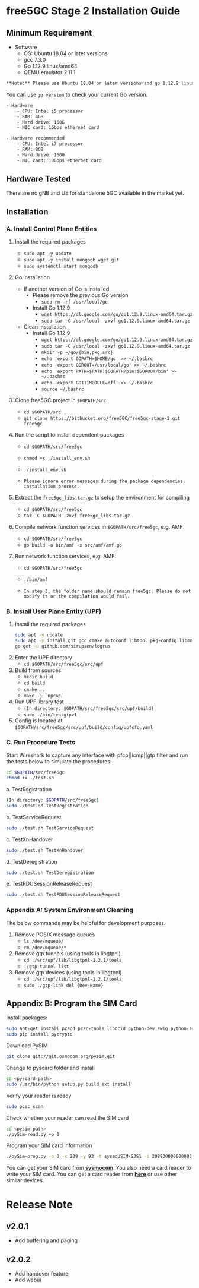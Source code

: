 # free5GC Stage 2 Installation Guide


## Minimum Requirement
- Software
    - OS: Ubuntu 18.04 or later versions
    - gcc 7.3.0
    - Go 1.12.9 linux/amd64
    - QEMU emulator 2.11.1
```bash
**Note:** Please use Ubuntu 18.04 or later versions and go 1.12.9 linux/amd64
```

You can use `go version` to check your current Go version.
```bash
- Hardware
    - CPU: Intel i5 processor
    - RAM: 4GB
    - Hard drive: 160G
    - NIC card: 1Gbps ethernet card

- Hardware recommended
    - CPU: Intel i7 processor
    - RAM: 8GB
    - Hard drive: 160G
    - NIC card: 10Gbps ethernet card
```

## Hardware Tested 
There are no gNB and UE for standalone 5GC available in the market yet.


## Installation

### A. Install Control Plane Entities

1. Install the required packages
    - ```sudo apt -y update```
    - ```sudo apt -y install mongodb wget git```
    - ```sudo systemctl start mongodb```
2. Go installation
    * If another version of Go is installed
        - Please remove the previous Go version
            - ```sudo rm -rf /usr/local/go```
        - Install Go 1.12.9
            - ```wget https://dl.google.com/go/go1.12.9.linux-amd64.tar.gz```
            - ```sudo tar -C /usr/local -zxvf go1.12.9.linux-amd64.tar.gz```
    * Clean installation
        - Install Go 1.12.9
            - ```wget https://dl.google.com/go/go1.12.9.linux-amd64.tar.gz```
            - ```sudo tar -C /usr/local -zxvf go1.12.9.linux-amd64.tar.gz```
            - ```mkdir -p ~/go/{bin,pkg,src}```
            - ```echo 'export GOPATH=$HOME/go' >> ~/.bashrc```
            - ```echo 'export GOROOT=/usr/local/go' >> ~/.bashrc```
            - ```echo 'export PATH=$PATH:$GOPATH/bin:$GOROOT/bin' >> ~/.bashrc```
            - ```echo 'export GO111MODULE=off' >> ~/.bashrc```
            - ```source ~/.bashrc```

3. Clone free5GC project in `$GOPATH/src`
    - ```cd $GOPATH/src```
    - ```git clone https://bitbucket.org/free5GC/free5gc-stage-2.git free5gc```
4. Run the script to install dependent packages
    - ```cd $GOPATH/src/free5gc```
    - ```chmod +x ./install_env.sh```
    - ```./install_env.sh```
    
    - ```Please ignore error messages during the package dependencies installation process.```

5. Extract the `free5gc_libs.tar.gz` to setup the environment for compiling
    - ```cd $GOPATH/src/free5gc```
    - ```tar -C $GOPATH -zxvf free5gc_libs.tar.gz```
6. Compile network function services in `$GOPATH/src/free5gc`, e.g. AMF:
    - ```cd $GOPATH/src/free5gc```
    - ```go build -o bin/amf -x src/amf/amf.go```
7. Run network function services, e.g. AMF:
    - ```cd $GOPATH/src/free5gc```
    - ```./bin/amf```

    - ```In step 3, the folder name should remain free5gc. Please do not modify it or the compilation would fail.```


### B. Install User Plane Entity (UPF)
1. Install the required packages
    ```bash
    sudo apt -y update
    sudo apt -y install git gcc cmake autoconf libtool pkg-config libmnl-dev libyaml-dev
    go get -u github.com/sirupsen/logrus
    ```
2. Enter the UPF directory
    - ```cd $GOPATH/src/free5gc/src/upf```
3. Build from sources
    - ```mkdir build```
    - ```cd build```
    - ```cmake ..```
    - ```make -j `nproc` ```
4. Run UPF library test
    - ```(In directory: $GOPATH/src/free5gc/src/upf/build)```
    - ```sudo ./bin/testgtpv1```
5. Config is located at `$GOPATH/src/free5gc/src/upf/build/config/upfcfg.yaml`

### C. Run Procedure Tests
Start Wireshark to capture any interface with pfcp||icmp||gtp filter and run the tests below to simulate the procedures:
```bash
cd $GOPATH/src/free5gc
chmod +x ./test.sh
```
a. TestRegistration
```bash
(In directory: $GOPATH/src/free5gc)
sudo ./test.sh TestRegistration
```
b. TestServiceRequest
```bash
sudo ./test.sh TestServiceRequest
```
c. TestXnHandover
```bash
sudo ./test.sh TestXnHandover
```
d. TestDeregistration
```bash
sudo ./test.sh TestDeregistration
```
e. TestPDUSessionReleaseRequest
```bash
sudo ./test.sh TestPDUSessionReleaseRequest
```

### Appendix A: System Environment Cleaning
The below commands may be helpful for development purposes.

1. Remove POSIX message queues
    - ```ls /dev/mqueue/```
    - ```rm /dev/mqueue/*```
2. Remove gtp tunnels (using tools in libgtpnl)
    - ```cd ./src/upf/lib/libgtpnl-1.2.1/tools```
    - ```./gtp-tunnel list```
3. Remove gtp devices (using tools in libgtpnl)
    - ```cd ./src/upf/lib/libgtpnl-1.2.1/tools```
    - ```sudo ./gtp-link del {Dev-Name}```
## Appendix B: Program the SIM Card
Install packages:
```bash
sudo apt-get install pcscd pcsc-tools libccid python-dev swig python-setuptools python-pip libpcsclite-dev
sudo pip install pycrypto
```

Download PySIM
```bash
git clone git://git.osmocom.org/pysim.git
```

Change to pyscard folder and install
```bash
cd <pyscard-path>
sudo /usr/bin/python setup.py build_ext install
```

Verify your reader is ready

```bash
sudo pcsc_scan
```

Check whether your reader can read the SIM card
```bash
cd <pysim-path>
./pySim-read.py –p 0
```

Program your SIM card information
```bash
./pySim-prog.py -p 0 -x 208 -y 93 -t sysmoUSIM-SJS1 -i 208930000000003 --op=8e27b6af0e692e750f32667a3b14605d -k 8baf473f2f8fd09487cccbd7097c6862 -s 8988211000000088313 -a 23605945
```

You can get your SIM card from [**sysmocom**](http://shop.sysmocom.de/products/sysmousim-sjs1-4ff). You also need a card reader to write your SIM card. You can get a card reader from [**here**](https://24h.pchome.com.tw/prod/DCAD59-A9009N6WF) or use other similar devices.

# Release Note
## v2.0.1
+ Add buffering and paging

## v2.0.2
+ Add handover feature
+ Add webui
